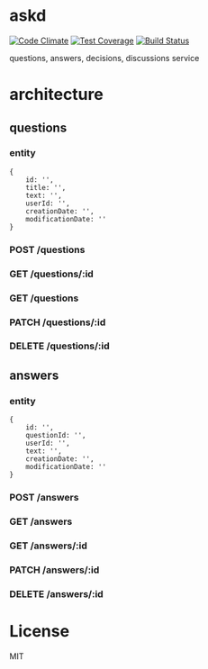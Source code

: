 # askd

[![Code Climate](https://codeclimate.com/github/alekzonder/askd/badges/gpa.svg)](https://codeclimate.com/github/alekzonder/askd)
[![Test Coverage](https://codeclimate.com/github/alekzonder/askd/badges/coverage.svg)](https://codeclimate.com/github/alekzonder/askd/coverage)
[![Build Status](https://travis-ci.org/alekzonder/askd.svg?branch=master)](https://travis-ci.org/alekzonder/askd)

questions, answers, decisions, discussions service

# architecture

## questions

### entity
```
{
    id: '',
    title: '',
    text: '',
    userId: '',
    creationDate: '',
    modificationDate: ''
}
```

### POST /questions

### GET /questions/:id

### GET /questions

### PATCH /questions/:id

### DELETE /questions/:id


## answers

### entity

```
{
    id: '',
    questionId: '',
    userId: '',
    text: '',
    creationDate: '',
    modificationDate: ''
}
```

### POST /answers

### GET /answers

### GET /answers/:id

### PATCH /answers/:id

### DELETE /answers/:id

# License

MIT
